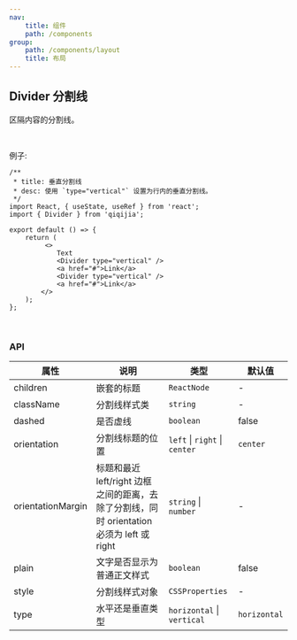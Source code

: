 ```yaml
---
nav:
    title: 组件
    path: /components
group:
    path: /components/layout
    title: 布局
---
```


## Divider 分割线

区隔内容的分割线。

<br />

例子:


```tsx
/**
 * title: 垂直分割线
 * desc: 使用 `type="vertical"` 设置为行内的垂直分割线。
 */
import React, { useState, useRef } from 'react';
import { Divider } from 'qiqijia';

export default () => {
    return (
         <>
            Text
            <Divider type="vertical" />
            <a href="#">Link</a>
            <Divider type="vertical" />
            <a href="#">Link</a>
        </>
    );
};
```

<br />

### API


| 属性           | 说明                                    | 类型              | 默认值 |
| -------------- | --------------------------------------- | ----------------- | ------ |
|children        |嵌套的标题                                |`ReactNode` | -
|className       |分割线样式类                               |`string`    | -
|dashed          |是否虚线                                   |`boolean`   | false
|orientation     |分割线标题的位置                             |`left` \| `right` \| `center` | `center`
|orientationMargin |标题和最近 left/right 边框之间的距离，去除了分割线，同时 orientation 必须为 left 或 right | `string` \| `number` | 	-
|plain             |文字是否显示为普通正文样式                   |`boolean`   | false
|style             |分割线样式对象                             |`CSSProperties` | -
|type              |水平还是垂直类型                           |`horizontal` \| `vertical` | `horizontal`

